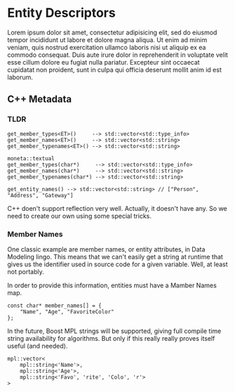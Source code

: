 # Entity Descriptors

Lorem ipsum dolor sit amet, consectetur adipisicing elit, sed do eiusmod tempor incididunt ut labore et dolore magna aliqua. Ut enim ad minim veniam, quis nostrud exercitation ullamco laboris nisi ut aliquip ex ea commodo consequat. Duis aute irure dolor in reprehenderit in voluptate velit esse cillum dolore eu fugiat nulla pariatur. Excepteur sint occaecat cupidatat non proident, sunt in culpa qui officia deserunt mollit anim id est laborum.

## C++ Metadata

### TLDR
	get_member_types<ET>()     --> std::vector<std::type_info>
	get_member_names<ET>()     --> std::vector<std::string>
	get_member_typenames<ET>() --> std::vector<std::string>

	moneta::textual
	get_member_types(char*)     --> std::vector<std::type_info>
	get_member_names(char*)     --> std::vector<std::string>
	get_member_typenames(char*) --> std::vector<std::string>

	get_entity_names() --> std::vector<std::string> // ["Person", "Address", "Gateway"]

C++ doen't support reflection very well. Actually, it doesn't have any. So we need to create our own using some special tricks.

### Member Names

One classic example are member names, or entity attributes, in Data Modeling lingo. This means that we can't easily get a string at runtime that gives us the identifier used in source code for a given variable. Well, at least not portably.

In order to provide this information, entities must have a Mamber Names map.

	const char* member_names[] = {
		"Name", "Age", "FavoriteColor"
	};

In the future, Boost MPL strings will be supported, giving full compile time string availability for algorithms. But only if this really really proves itself useful (and needed).

	mpl::vector<
		mpl::string<'Name'>,
		mpl::string<'Age'>,
		mpl::string<'Favo', 'rite', 'Colo', 'r'>
	>
